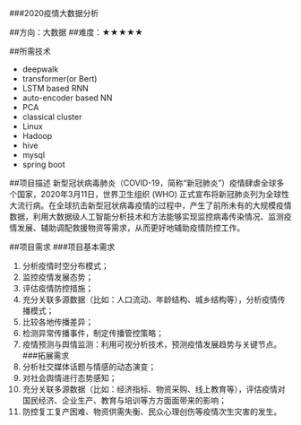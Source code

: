 ###2020疫情大数据分析

##方向：大数据
##难度：★★★★★


##所需技术
* deepwalk
* transformer(or Bert)
* LSTM based RNN
* auto-encoder based NN
* PCA
* classical cluster
* Linux
* Hadoop
* hive
* mysql
* spring boot

##项目描述
  新型冠状病毒肺炎（COVID-19，简称“新冠肺炎”）疫情肆虐全球多个国家，2020年3月11日，世界卫生组织 (WHO) 正式宣布将新冠肺炎列为全球性大流行病。在全球抗击新型冠状病毒疫情的过程中，产生了前所未有的大规模疫情数据，利用大数据级人工智能分析技术和方法能够实现监控病毒传染情况、监测疫情发展、辅助调配救援物资等需求，从而更好地辅助疫情防控工作。

##项目需求
###项目基本需求
1. 分析疫情时空分布模式；
2. 监控疫情发展态势；
3. 评估疫情防控措施；
4. 充分关联多源数据（比如：人口流动、年龄结构、城乡结构等），分析疫情传播模式；
5. 比较各地传播差异；
6. 检测异常传播事件，制定传播管控策略；
7. 疫情预测与舆情监测：利用可视分析技术，预测疫情发展趋势与关键节点。
###拓展需求
1. 分析社交媒体话题与情感的动态演变；
2. 对社会舆情进行态势感知；
3. 充分关联多源数据（比如：经济指标、物资采购、线上教育等），评估疫情对国民经济、企业生产、教育与培训等方方面面带来的影响；
4. 防控复工复产困难、物资供需失衡、民众心理创伤等疫情次生灾害的发生。